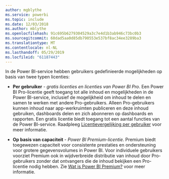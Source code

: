 ```yaml
---
author: mgblythe
ms.service: powerbi
ms.topic: include
ms.date: 12/03/2018
ms.author: mblythe
ms.openlocfilehash: 91c695b6279304529a3c7e4d1b3ab946c73bc0b3
ms.sourcegitcommit: 60dad5aa0d85db790553e537bf8ac34ee3289ba3
ms.translationtype: MT
ms.contentlocale: nl-NL
ms.lasthandoff: 05/29/2019
ms.locfileid: "61187443"
---
```

In de Power BI-service hebben gebruikers gedefinieerde mogelijkheden op basis van twee typen licenties:

* **Per gebruiker** - *gratis licenties en licenties van Power BI Pro*. Een Power BI Pro-licentie geeft toegang tot alle inhoud en mogelijkheden in de Power BI-service, inclusief de mogelijkheid om inhoud te delen en samen te werken met andere Pro-gebruikers. Alleen Pro-gebruikers kunnen inhoud naar app-werkruimten publiceren en deze inhoud gebruiken, dashboards delen en zich abonneren op dashboards en rapporten. Een gratis licentie biedt toegang tot een aantal functies van de Power BI-service. Raadpleeg [Licentievergelijking per gebruiker](../service-features-license-type.md#per-user-license-type-comparison) voor meer informatie.

* **Op basis van capaciteit** - *Power BI Premium-licentie*. Premium biedt toegewezen capaciteit voor consistente prestaties en ondersteuning voor grotere gegevensvolumes in Power BI. Voor individuele gebruikers voorziet Premium ook in wijdverbreide distributie van inhoud door Pro-gebruikers zonder dat ontvangers die de inhoud bekijken een Pro-licentie nodig hebben. Zie [Wat is Power BI Premium?](../service-premium-what-is.md) voor meer informatie.